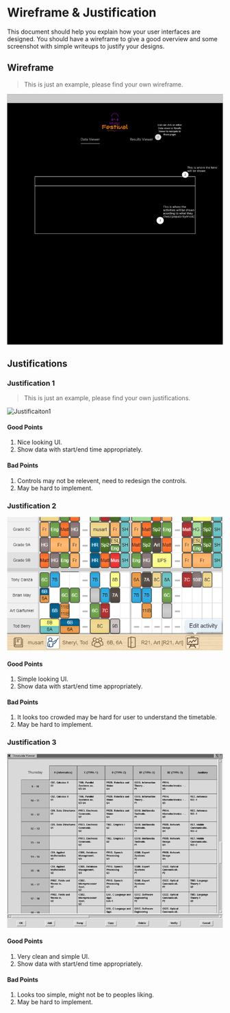 # Wireframe & Justification

This document should help you explain how your user interfaces are designed. You should have a wireframe to give a good overview and some screenshot with simple writeups to justify your designs.

## Wireframe

> This is just an example, please find your own wireframe.

![Wireframe](assets/wireframe-FrontEnd-ResultViewer.png)

## Justifications

### Justification 1

> This is just an example, please find your own justifications.

![Justificaiton1](https://blog.nusmods.com/img/nusmods-r/timetable-desktop-dark.png)

#### Good Points

1. Nice looking UI.
2. Show data with start/end time appropriately.

#### Bad Points

1. Controls may not be relevent, need to redesign the controls.
2. May be hard to implement.

### Justification 2

![Justificaiton1](assets/card-details.png)

#### Good Points

1. Simple looking UI.
2. Show data with start/end time appropriately.

#### Bad Points

1. It looks too crowded may be hard for user to understand the timetable.
2. May be hard to implement.

### Justification 3

![Justificaiton1](assets/Timetable-viewer-and-editor-The-edit-commands-and-the-veriication-facility-are-also.png)

#### Good Points

1. Very clean and simple UI.
2. Show data with start/end time appropriately.

#### Bad Points

1. Looks too simple, might not be to peoples liking.
2. May be hard to implement.
